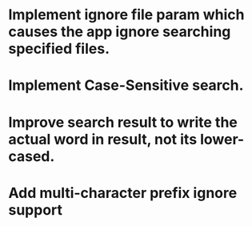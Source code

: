 # Implement ignore file param which causes the app ignore searching specified files.
# Implement Case-Sensitive search.
# Improve search result to write the actual word in result, not its lower-cased.
# Add multi-character prefix ignore support